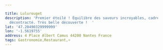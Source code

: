```yaml
---

title: Lulurouget
description: 'Premier étoilé ! Équilibre des saveurs incroyables, cadre chic mais
  décontracté. Très belle découverte !  '
lat: '47.20490329999999'
lon: '-1.5619755'
address: 4 Place Albert Camus 44200 Nantes France
tags: Gastronomie,Restaurant,⭐️
---
```

